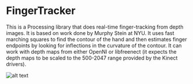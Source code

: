 # FingerTracker
This is a Processing library that does real-time finger-tracking from depth images.
It is based on work done by Murphy Stein at NYU. It uses fast marching squares to find the
contour of the hand and then estimates finger endpoints by looking for inflections in the
curvature of the contour. It can work with depth maps from either OpenNI or libfreenect
(it expects the depth maps to be scaled to the 500-2047 range provided by the Kinect drivers).

![alt text](https://github.com/totovr/Processing/blob/Processing-3.3.6/Processing%203.3.6/Kinect/Hand/Images/hand.png)
